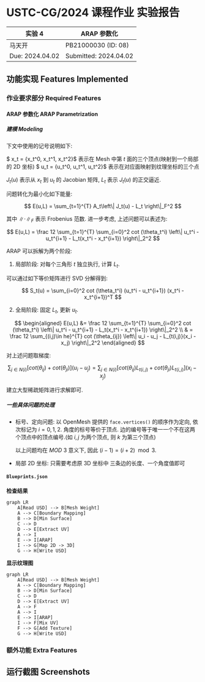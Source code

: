 # USTC-CG/2024 课程作业 实验报告

| 实验 4          | ARAP 参数化 |
| --------------- | ---------------------- |
| 马天开          | PB21000030 (ID: 08)    |
| Due: 2024.04.02 | Submitted: 2024.04.02  |

## 功能实现 Features Implemented

### 作业要求部分 Required Features

#### ARAP 参数化 ARAP Parametrization

##### 建模 Modeling

下文中使用的记号说明如下:

$ x_t = \{x_t^0, x_t^1, x_t^2\}$ 表示在 Mesh 中第 $t$ 面的三个顶点(映射到一个局部的 2D 坐标)
$ u_t = \{u_t^0, u_t^1, u_t^2\}$ 表示在对应面映射到纹理坐标的三个点

$J_t(u)$ 表示从 $x_t$ 到 $u_t$ 的 Jacobian 矩阵, $L_t$ 表示 $J_t(u)$ 的正交逼近.

问题转化为最小化如下能量:

$$
E(u,L) = \sum_{t=1}^{T} A_t\left\| J_t(u) - L_t \right\|_F^2
$$

其中 $\left\| \cdot \right\|_F$ 表示 Frobenius 范数. 进一步考虑, 上述问题可以表述为:

$$
E(u,L) = \frac 12 \sum_{t=1}^{T} \sum_{i=0}^2 cot (\theta_t^i) \left\| u_t^i - u_t^{i+1} - L_t(x_t^i - x_t^{i+1}) \right\|_2^2
$$

ARAP 可以拆解为两个阶段:

1. 局部阶段: 对每个三角形 $t$ 独立执行, 计算 $L_t$.

可以通过如下等价矩阵进行 SVD 分解得到:

$$
S_t(u) = \sum_{i=0}^2 cot (\theta_t^i) (u_t^i - u_t^{i+1}) (x_t^i - x_t^{i+1})^T
$$

2. 全局阶段: 固定 $L_t$, 更新 $u_t$.

$$
\begin{aligned}
E(u,L) &= \frac 12 \sum_{t=1}^{T} \sum_{i=0}^2 cot (\theta_t^i) \left\| u_t^i - u_t^{i+1} - L_t(x_t^i - x_t^{i+1}) \right\|_2^2 \\
& = \frac 12 \sum_{(i,j)\in he}^{T} cot (\theta_{ij}) \left\| u_i - u_j - L_{t(i,j)}(x_i - x_j) \right\|_2^2
\end{aligned}
$$

对上述问题取梯度:

$$
\sum_{j \in N(i)} [cot(\theta_{ij}) + cot(\theta_{ji})] (u_i - u_j) = \sum_{j \in N(i)} [cot(\theta_{ij})L_{t(i,j)} + cot(\theta_{ji})L_{t(i,j)}] (x_i - x_j)
$$

建立大型稀疏矩阵进行求解即可.

##### 一些具体问题的处理

- 标号、定向问题:
    以 OpenMesh 提供的 `face.vertices()` 的顺序作为定向, 依次标记为 $i=0,1,2$.
    角度的标号等价于顶点. 边的编号等于唯一一个不在这两个顶点中的顶点编号.(如 $i,j$ 为两个顶点, 则 $k$ 为第三个顶点)

    以上问题均在 $MOD\ 3$ 意义下, 因此 $(i-1) = (i+2) \mod 3$.

- 局部 2D 坐标:
    只需要考虑原 3D 坐标中 三条边的长度、一个角度值即可





#### `Blueprints.json`

**检查结果**

```mermaid
graph LR
    A[Read USD] --> B[Mesh Weight]
    A --> C[Boundary Mapping]
    B --> D[Min Surface]
    C --> D
    D --> E[Extract UV]
    A --> I
    E --> I[ARAP]
    I --> G[Map 2D -> 3D]
    G --> H[Write USD]
```

**显示纹理图**

```mermaid
graph LR
    A[Read USD] --> B[Mesh Weight]
    A --> C[Boundary Mapping]
    B --> D[Min Surface]
    C --> D
    D --> E[Extract UV]
    A --> F
    A --> I
    E --> I[ARAP]
    I --> F[Mix UV]
    F --> G[Add Texture]
    G --> H[Write USD]
```

### 额外功能 Extra Features

## 运行截图 Screenshots
